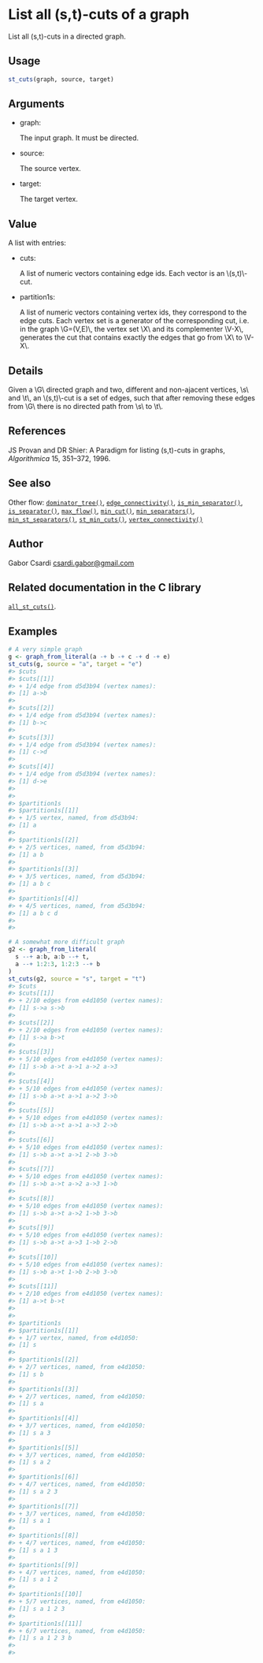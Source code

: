 # List all (s,t)-cuts of a graph

List all (s,t)-cuts in a directed graph.

## Usage

``` r
st_cuts(graph, source, target)
```

## Arguments

- graph:

  The input graph. It must be directed.

- source:

  The source vertex.

- target:

  The target vertex.

## Value

A list with entries:

- cuts:

  A list of numeric vectors containing edge ids. Each vector is an
  \\(s,t)\\-cut.

- partition1s:

  A list of numeric vectors containing vertex ids, they correspond to
  the edge cuts. Each vertex set is a generator of the corresponding
  cut, i.e. in the graph \\G=(V,E)\\, the vertex set \\X\\ and its
  complementer \\V-X\\, generates the cut that contains exactly the
  edges that go from \\X\\ to \\V-X\\.

## Details

Given a \\G\\ directed graph and two, different and non-ajacent
vertices, \\s\\ and \\t\\, an \\(s,t)\\-cut is a set of edges, such that
after removing these edges from \\G\\ there is no directed path from
\\s\\ to \\t\\.

## References

JS Provan and DR Shier: A Paradigm for listing (s,t)-cuts in graphs,
*Algorithmica* 15, 351–372, 1996.

## See also

Other flow:
[`dominator_tree()`](https://r.igraph.org/reference/dominator_tree.md),
[`edge_connectivity()`](https://r.igraph.org/reference/edge_connectivity.md),
[`is_min_separator()`](https://r.igraph.org/reference/is_min_separator.md),
[`is_separator()`](https://r.igraph.org/reference/is_separator.md),
[`max_flow()`](https://r.igraph.org/reference/max_flow.md),
[`min_cut()`](https://r.igraph.org/reference/min_cut.md),
[`min_separators()`](https://r.igraph.org/reference/min_separators.md),
[`min_st_separators()`](https://r.igraph.org/reference/min_st_separators.md),
[`st_min_cuts()`](https://r.igraph.org/reference/st_min_cuts.md),
[`vertex_connectivity()`](https://r.igraph.org/reference/vertex_connectivity.md)

## Author

Gabor Csardi <csardi.gabor@gmail.com>

## Related documentation in the C library

[`all_st_cuts()`](https://igraph.org/c/html/latest/igraph-Flows.html#igraph_all_st_cuts).

## Examples

``` r
# A very simple graph
g <- graph_from_literal(a -+ b -+ c -+ d -+ e)
st_cuts(g, source = "a", target = "e")
#> $cuts
#> $cuts[[1]]
#> + 1/4 edge from d5d3b94 (vertex names):
#> [1] a->b
#> 
#> $cuts[[2]]
#> + 1/4 edge from d5d3b94 (vertex names):
#> [1] b->c
#> 
#> $cuts[[3]]
#> + 1/4 edge from d5d3b94 (vertex names):
#> [1] c->d
#> 
#> $cuts[[4]]
#> + 1/4 edge from d5d3b94 (vertex names):
#> [1] d->e
#> 
#> 
#> $partition1s
#> $partition1s[[1]]
#> + 1/5 vertex, named, from d5d3b94:
#> [1] a
#> 
#> $partition1s[[2]]
#> + 2/5 vertices, named, from d5d3b94:
#> [1] a b
#> 
#> $partition1s[[3]]
#> + 3/5 vertices, named, from d5d3b94:
#> [1] a b c
#> 
#> $partition1s[[4]]
#> + 4/5 vertices, named, from d5d3b94:
#> [1] a b c d
#> 
#> 

# A somewhat more difficult graph
g2 <- graph_from_literal(
  s --+ a:b, a:b --+ t,
  a --+ 1:2:3, 1:2:3 --+ b
)
st_cuts(g2, source = "s", target = "t")
#> $cuts
#> $cuts[[1]]
#> + 2/10 edges from e4d1050 (vertex names):
#> [1] s->a s->b
#> 
#> $cuts[[2]]
#> + 2/10 edges from e4d1050 (vertex names):
#> [1] s->a b->t
#> 
#> $cuts[[3]]
#> + 5/10 edges from e4d1050 (vertex names):
#> [1] s->b a->t a->1 a->2 a->3
#> 
#> $cuts[[4]]
#> + 5/10 edges from e4d1050 (vertex names):
#> [1] s->b a->t a->1 a->2 3->b
#> 
#> $cuts[[5]]
#> + 5/10 edges from e4d1050 (vertex names):
#> [1] s->b a->t a->1 a->3 2->b
#> 
#> $cuts[[6]]
#> + 5/10 edges from e4d1050 (vertex names):
#> [1] s->b a->t a->1 2->b 3->b
#> 
#> $cuts[[7]]
#> + 5/10 edges from e4d1050 (vertex names):
#> [1] s->b a->t a->2 a->3 1->b
#> 
#> $cuts[[8]]
#> + 5/10 edges from e4d1050 (vertex names):
#> [1] s->b a->t a->2 1->b 3->b
#> 
#> $cuts[[9]]
#> + 5/10 edges from e4d1050 (vertex names):
#> [1] s->b a->t a->3 1->b 2->b
#> 
#> $cuts[[10]]
#> + 5/10 edges from e4d1050 (vertex names):
#> [1] s->b a->t 1->b 2->b 3->b
#> 
#> $cuts[[11]]
#> + 2/10 edges from e4d1050 (vertex names):
#> [1] a->t b->t
#> 
#> 
#> $partition1s
#> $partition1s[[1]]
#> + 1/7 vertex, named, from e4d1050:
#> [1] s
#> 
#> $partition1s[[2]]
#> + 2/7 vertices, named, from e4d1050:
#> [1] s b
#> 
#> $partition1s[[3]]
#> + 2/7 vertices, named, from e4d1050:
#> [1] s a
#> 
#> $partition1s[[4]]
#> + 3/7 vertices, named, from e4d1050:
#> [1] s a 3
#> 
#> $partition1s[[5]]
#> + 3/7 vertices, named, from e4d1050:
#> [1] s a 2
#> 
#> $partition1s[[6]]
#> + 4/7 vertices, named, from e4d1050:
#> [1] s a 2 3
#> 
#> $partition1s[[7]]
#> + 3/7 vertices, named, from e4d1050:
#> [1] s a 1
#> 
#> $partition1s[[8]]
#> + 4/7 vertices, named, from e4d1050:
#> [1] s a 1 3
#> 
#> $partition1s[[9]]
#> + 4/7 vertices, named, from e4d1050:
#> [1] s a 1 2
#> 
#> $partition1s[[10]]
#> + 5/7 vertices, named, from e4d1050:
#> [1] s a 1 2 3
#> 
#> $partition1s[[11]]
#> + 6/7 vertices, named, from e4d1050:
#> [1] s a 1 2 3 b
#> 
#> 
```
